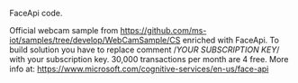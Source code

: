 FaceApi code.

Official webcam sample from https://github.com/ms-iot/samples/tree/develop/WebCamSample/CS enriched with FaceApi.
To build solution you have to replace comment /*YOUR SUBSCRIPTION KEY*/ with your subscription key. 30,000 transactions per month are 4 free. More info at: https://www.microsoft.com/cognitive-services/en-us/face-api